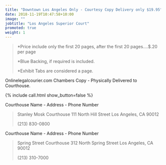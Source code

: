 ```yaml
---
title: "Downtown Los Angeles Only - Courtesy Copy Delivery only $19.95"
date: 2018-11-19T10:47:58+10:00
image: ""
jobtitle: "Los Angeles Superior Court"
promoted: true
weight: 1
---
```



> *Price include only the first 20 pages, after the first 20 pages….$.20 per page
> 
> *Blue Backing, if required is included.
>
> *Exhibit Tabs are considered a page. 


Onlinelegalcourier.com Chambers Copy - Physically Delivered to Courthouse.

{% include call.html show_button=false %}

Courthouse Name - Address - Phone Number

>  Stanley Mosk Courthouse
>  111 North Hill Street
>  Los Angeles, CA 90012
>
>  (213) 830-0800

Courthouse Name - Address - Phone Number

>  Spring Street Courthouse
>  312 North Spring Street
>  Los Angeles, CA 90012
>
>  (213) 310-7000